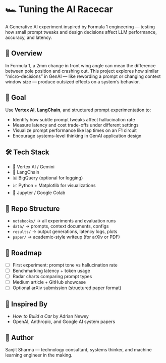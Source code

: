 # 🏎️ Tuning the AI Racecar

A Generative AI experiment inspired by Formula 1 engineering — testing how small prompt tweaks and design decisions affect LLM performance, accuracy, and latency.

## 📌 Overview

In Formula 1, a 2mm change in front wing angle can mean the difference between pole position and crashing out. This project explores how similar “micro-decisions” in GenAI — like rewording a prompt or changing context window size — produce outsized effects on a system’s behavior.

## 🎯 Goal

Use **Vertex AI**, **LangChain**, and structured prompt experimentation to:

- Identify how subtle prompt tweaks affect hallucination rate
- Measure latency and cost trade-offs under different settings
- Visualize prompt performance like lap times on an F1 circuit
- Encourage systems-level thinking in GenAI application design

## 🛠️ Tech Stack

- 🧠 Vertex AI / Gemini
- 🔗 LangChain
- 📊 BigQuery (optional for logging)
- 📈 Python + Matplotlib for visualizations
- 📓 Jupyter / Google Colab

## 📁 Repo Structure

- `notebooks/` → all experiments and evaluation runs
- `data/` → prompts, context documents, configs
- `results/` → output generations, latency logs, plots
- `paper/` → academic-style writeup (for arXiv or PDF)

## 🚀 Roadmap

- [ ] First experiment: prompt tone vs hallucination rate
- [ ] Benchmarking latency + token usage
- [ ] Radar charts comparing prompt types
- [ ] Medium article + GitHub showcase
- [ ] Optional arXiv submission (structured paper format)

## 📖 Inspired By

- *How to Build a Car* by Adrian Newey
- OpenAI, Anthropic, and Google AI system papers

## 👋 Author

Sanjit Sharma — technology consultant, systems thinker, and machine learning engineer in the making.

